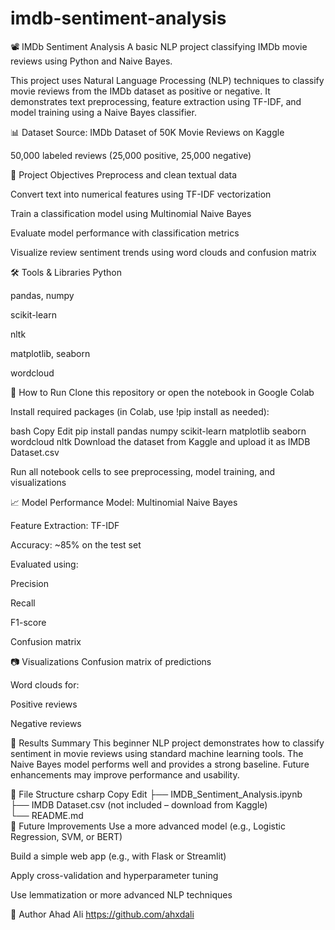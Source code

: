 # imdb-sentiment-analysis
📽️ IMDb Sentiment Analysis
A basic NLP project classifying IMDb movie reviews using Python and Naive Bayes.

This project uses Natural Language Processing (NLP) techniques to classify movie reviews from the IMDb dataset as positive or negative. It demonstrates text preprocessing, feature extraction using TF-IDF, and model training using a Naive Bayes classifier.

📊 Dataset
Source: IMDb Dataset of 50K Movie Reviews on Kaggle

50,000 labeled reviews (25,000 positive, 25,000 negative)

🧠 Project Objectives
Preprocess and clean textual data

Convert text into numerical features using TF-IDF vectorization

Train a classification model using Multinomial Naive Bayes

Evaluate model performance with classification metrics

Visualize review sentiment trends using word clouds and confusion matrix

🛠️ Tools & Libraries
Python

pandas, numpy

scikit-learn

nltk

matplotlib, seaborn

wordcloud

🚀 How to Run
Clone this repository or open the notebook in Google Colab

Install required packages (in Colab, use !pip install as needed):

bash
Copy
Edit
pip install pandas numpy scikit-learn matplotlib seaborn wordcloud nltk
Download the dataset from Kaggle and upload it as IMDB Dataset.csv

Run all notebook cells to see preprocessing, model training, and visualizations

📈 Model Performance
Model: Multinomial Naive Bayes

Feature Extraction: TF-IDF

Accuracy: ~85% on the test set

Evaluated using:

Precision

Recall

F1-score

Confusion matrix

📷 Visualizations
Confusion matrix of predictions

Word clouds for:

Positive reviews

Negative reviews

📝 Results Summary
This beginner NLP project demonstrates how to classify sentiment in movie reviews using standard machine learning tools. The Naive Bayes model performs well and provides a strong baseline. Future enhancements may improve performance and usability.

📁 File Structure
csharp
Copy
Edit
├── IMDB_Sentiment_Analysis.ipynb  
├── IMDB Dataset.csv (not included – download from Kaggle)  
└── README.md  
📌 Future Improvements
Use a more advanced model (e.g., Logistic Regression, SVM, or BERT)

Build a simple web app (e.g., with Flask or Streamlit)

Apply cross-validation and hyperparameter tuning

Use lemmatization or more advanced NLP techniques

👤 Author
Ahad Ali
https://github.com/ahxdali
